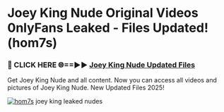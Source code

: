 # Joey King Nude Original Videos 0nlyFans Leaked - Files Updated! (hom7s)

<h3>🔴 CLICK HERE 🌐==►► <a href="https://tinyurl.com/52m3yx9h" rel="nofollow">Joey King Nude Updated Files</a></h3>

Get Joey King Nude and all content. Now you can access all videos and pictures of Joey King Nude. New Updated Files 2025!

[![hom7s](https://i.imgur.com/TnHtlc8.gif)](https://tinyurl.com/52m3yx9h)
joey king leaked nudes